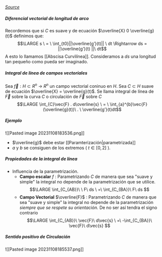 *[Source](https://www.youtube.com/watch?v=G68rZeEkJUo&list=PLM7ZBJfsXV3RhmUZUf2AJj3rOX5YlfmKZ&index=20&ab_channel=MartinMaulhardt)*
##### Diferencial vectorial de longitud de arco
Recordemos que si $C$ es suave y de ecuación $\overline{X} 0 \overline{g}(t)$ definimos que:
$$\LARGE s \ = \ \int_{t0}||\overline{g’}(t)|| \ dt \Rightarrow ds = ||\overline{g’}(t) ||\ dt$$
A esto lo llamamos [[Abscisa Curvilínea]]. Consideramos a $ds$ una longitud tan pequeño como pueda ser imaginado.

##### Integral de línea de campos vectoriales
Sea $\vec{f} : H \subset R^{n} \ \to \ R^n$ un campo vectorial coninuo en $H$.
Sea $C \subset H$ suave de ecuación $\overline{X} = \overline{g}(t)$. Se llama integral de línea de $\vec{F}$ sobre la curva $C$ o circulación de $\vec{F}$ sobre $C$
$$\LARGE \int_{C}\vec{F} . d\overline{s} \ = \ \int_{a}^{b}\vec{F}(\overline{g}(t))\ . \ \overline{g’}(t)dt$$

##### Ejemplo
![[Pasted image 20231108183536.png]]

- $\overline{g}$ debe estar [[Paramterización|parametrizada]]
- $a$ y $b$  se consiguen de los extremos ( $t \in [0,2]$ ).

##### Propiedades de la integral de línea
- Influencia de la parametrización.
	- **Campo escalar** $f$ : Parametrizando $C$ de manera que sea "suave y simple" la integral no depende de la parametrización que se utilice. $$\LARGE \int_{C_{AB}}\ \ F\ ds \ =\ \int_{C_{BA}}\ F\ ds $$
	- **Campo Vectorial** $\overline{F}$ : Parametrizando $C$ de manera que sea "suave y simple" la integral no depende de la parametrización *siempre que se respete su orientación.* De no ser así tendra el signo contrario$$\LARGE \int_{C_{AB}}\ \vec{F}\ d\vec{s} \ =\ -\int_{C_{BA}}\ \vec{F}\ d\vec{s} $$

##### Sentido positivo de Circulación
![[Pasted image 20231108185537.png]]